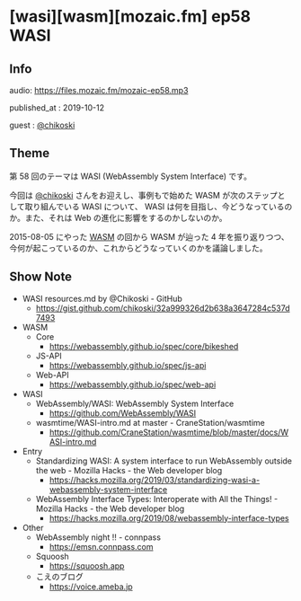 # [wasi][wasm][mozaic.fm] ep58 WASI

## Info

audio: https://files.mozaic.fm/mozaic-ep58.mp3

published_at
: 2019-10-12

guest
: [@chikoski](https://twitter.com/chikoski)


## Theme

第 58 回のテーマは WASI (WebAssembly System Interface) です。

今回は [@chikoski](https://twitter.com/chikoski) さんをお迎えし、事例もで始めた WASM が次のステップとして取り組んでいる WASI について、 WASI は何を目指し、今どうなっているのか。また、それは Web の進化に影響をするのかしないのか。

2015-08-05 にやった [WASM](https://mozaic.fm/episodes/19/es7-sideshow.html) の回から WASM が辿った 4 年を振り返りつつ、今何が起こっているのか、これからどうなっていくのかを議論しました。


## Show Note

- WASI resources.md by @Chikoski - GitHub
  - <https://gist.github.com/chikoski/32a999326d2b638a3647284c537d7493>
- WASM
  - Core
    - <https://webassembly.github.io/spec/core/bikeshed>
  - JS-API
    - <https://webassembly.github.io/spec/js-api>
  - Web-API
    - <https://webassembly.github.io/spec/web-api>
- WASI
  - WebAssembly/WASI: WebAssembly System Interface
    - <https://github.com/WebAssembly/WASI>
  - wasmtime/WASI-intro.md at master - CraneStation/wasmtime
    - <https://github.com/CraneStation/wasmtime/blob/master/docs/WASI-intro.md>
- Entry
  - Standardizing WASI: A system interface to run WebAssembly outside the web - Mozilla Hacks - the Web developer blog
    - <https://hacks.mozilla.org/2019/03/standardizing-wasi-a-webassembly-system-interface>
  - WebAssembly Interface Types: Interoperate with All the Things! - Mozilla Hacks - the Web developer blog
    - <https://hacks.mozilla.org/2019/08/webassembly-interface-types>
- Other
  - WebAssembly night !! - connpass
    - <https://emsn.connpass.com>
  - Squoosh
    - <https://squoosh.app>
  - こえのブログ
    - <https://voice.ameba.jp>
